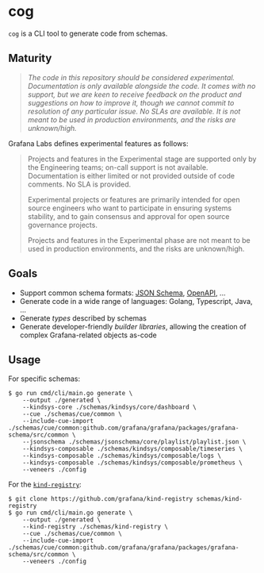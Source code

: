 # cog

`cog` is a CLI tool to generate code from schemas.

## Maturity

> _The code in this repository should be considered experimental. Documentation is only
available alongside the code. It comes with no support, but we are keen to receive
feedback on the product and suggestions on how to improve it, though we cannot commit
to resolution of any particular issue. No SLAs are available. It is not meant to be used
in production environments, and the risks are unknown/high._

Grafana Labs defines experimental features as follows:

> Projects and features in the Experimental stage are supported only by the Engineering
teams; on-call support is not available. Documentation is either limited or not provided
outside of code comments. No SLA is provided.
>
> Experimental projects or features are primarily intended for open source engineers who
want to participate in ensuring systems stability, and to gain consensus and approval
for open source governance projects.
>
> Projects and features in the Experimental phase are not meant to be used in production
environments, and the risks are unknown/high.

## Goals

* Support common schema formats: [JSON Schema](https://json-schema.org/), [OpenAPI](https://www.openapis.org/), ...
* Generate code in a wide range of languages: Golang, Typescript, Java, ...
* Generate *types* described by schemas
* Generate developer-friendly *builder libraries*, allowing the creation of complex Grafana-related objects as-code

## Usage

For specific schemas:

```console
$ go run cmd/cli/main.go generate \
    --output ./generated \
    --kindsys-core ./schemas/kindsys/core/dashboard \
    --cue ./schemas/cue/common \
    --include-cue-import ./schemas/cue/common:github.com/grafana/grafana/packages/grafana-schema/src/common \
    --jsonschema ./schemas/jsonschema/core/playlist/playlist.json \
    --kindsys-composable ./schemas/kindsys/composable/timeseries \
    --kindsys-composable ./schemas/kindsys/composable/logs \
    --kindsys-composable ./schemas/kindsys/composable/prometheus \
    --veneers ./config
```

For the [`kind-registry`](https://github.com/grafana/kind-registry):

```console
$ git clone https://github.com/grafana/kind-registry schemas/kind-registry
$ go run cmd/cli/main.go generate \
    --output ./generated \
    --kind-registry ./schemas/kind-registry \
    --cue ./schemas/cue/common \
    --include-cue-import ./schemas/cue/common:github.com/grafana/grafana/packages/grafana-schema/src/common \
    --veneers ./config
```
